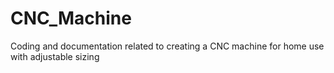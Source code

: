 # CNC_Machine
Coding and documentation related to creating a CNC machine for home use with adjustable sizing
